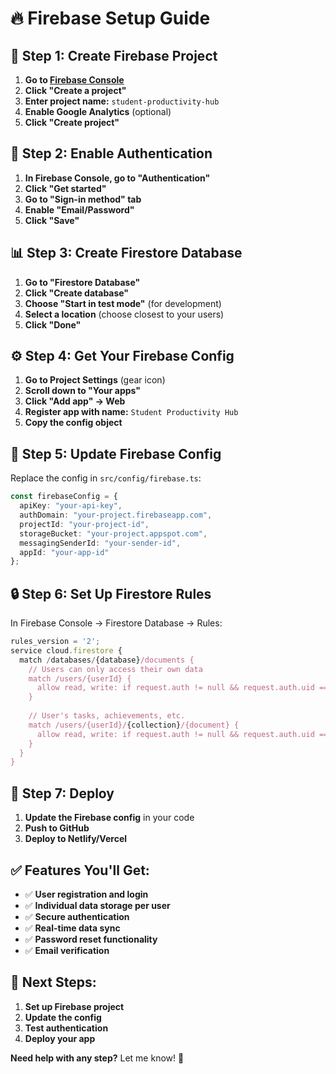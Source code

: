 # 🔥 Firebase Setup Guide

## 🚀 **Step 1: Create Firebase Project**

1. **Go to [Firebase Console](https://console.firebase.google.com/)**
2. **Click "Create a project"**
3. **Enter project name:** `student-productivity-hub`
4. **Enable Google Analytics** (optional)
5. **Click "Create project"**

## 🔐 **Step 2: Enable Authentication**

1. **In Firebase Console, go to "Authentication"**
2. **Click "Get started"**
3. **Go to "Sign-in method" tab**
4. **Enable "Email/Password"**
5. **Click "Save"**

## 📊 **Step 3: Create Firestore Database**

1. **Go to "Firestore Database"**
2. **Click "Create database"**
3. **Choose "Start in test mode"** (for development)
4. **Select a location** (choose closest to your users)
5. **Click "Done"**

## ⚙️ **Step 4: Get Your Firebase Config**

1. **Go to Project Settings** (gear icon)
2. **Scroll down to "Your apps"**
3. **Click "Add app" → Web**
4. **Register app with name:** `Student Productivity Hub`
5. **Copy the config object**

## 🔧 **Step 5: Update Firebase Config**

Replace the config in `src/config/firebase.ts`:

```typescript
const firebaseConfig = {
  apiKey: "your-api-key",
  authDomain: "your-project.firebaseapp.com",
  projectId: "your-project-id",
  storageBucket: "your-project.appspot.com",
  messagingSenderId: "your-sender-id",
  appId: "your-app-id"
};
```

## 🔒 **Step 6: Set Up Firestore Rules**

In Firebase Console → Firestore Database → Rules:

```javascript
rules_version = '2';
service cloud.firestore {
  match /databases/{database}/documents {
    // Users can only access their own data
    match /users/{userId} {
      allow read, write: if request.auth != null && request.auth.uid == userId;
    }
    
    // User's tasks, achievements, etc.
    match /users/{userId}/{collection}/{document} {
      allow read, write: if request.auth != null && request.auth.uid == userId;
    }
  }
}
```

## 🚀 **Step 7: Deploy**

1. **Update the Firebase config** in your code
2. **Push to GitHub**
3. **Deploy to Netlify/Vercel**

## ✅ **Features You'll Get:**

- ✅ **User registration and login**
- ✅ **Individual data storage per user**
- ✅ **Secure authentication**
- ✅ **Real-time data sync**
- ✅ **Password reset functionality**
- ✅ **Email verification**

## 🔧 **Next Steps:**

1. **Set up Firebase project**
2. **Update the config**
3. **Test authentication**
4. **Deploy your app**

**Need help with any step?** Let me know! 🚀 
